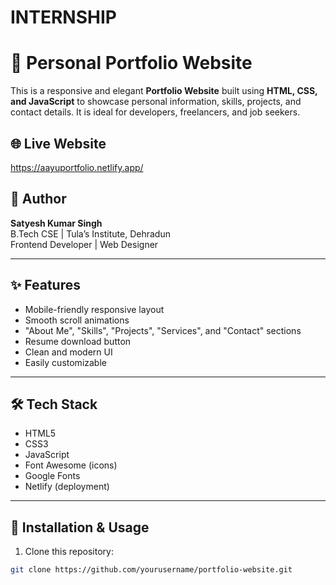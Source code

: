 # INTERNSHIP
# 💼 Personal Portfolio Website

This is a responsive and elegant **Portfolio Website** built using **HTML, CSS, and JavaScript** to showcase personal information, skills, projects, and contact details. It is ideal for developers, freelancers, and job seekers.

## 🌐 Live Website
https://aayuportfolio.netlify.app/

## 👤 Author
**Satyesh Kumar Singh**  
B.Tech CSE | Tula’s Institute, Dehradun  
Frontend Developer | Web Designer

---

## ✨ Features

- Mobile-friendly responsive layout
- Smooth scroll animations
- "About Me", "Skills", "Projects", "Services", and "Contact" sections
- Resume download button
- Clean and modern UI
- Easily customizable

---

## 🛠️ Tech Stack

- HTML5  
- CSS3  
- JavaScript  
- Font Awesome (icons)  
- Google Fonts  
- Netlify (deployment)

---

## 🚀 Installation & Usage

1. Clone this repository:
```bash
git clone https://github.com/yourusername/portfolio-website.git

